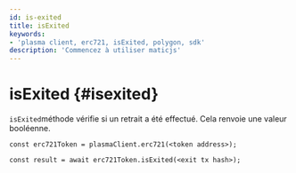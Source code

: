 ```yaml
---
id: is-exited
title: isExited
keywords:
- 'plasma client, erc721, isExited, polygon, sdk'
description: 'Commencez à utiliser maticjs'
---
```


# isExited {#isexited}

`isExited`méthode vérifie si un retrait a été effectué. Cela renvoie une valeur booléenne.

```
const erc721Token = plasmaClient.erc721(<token address>);

const result = await erc721Token.isExited(<exit tx hash>);

```
